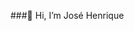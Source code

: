 ###👋 Hi, I’m José Henrique 

<!---
henriquev22/henriquev22 is a ✨ special ✨ repository because its `README.md` (this file) appears on your GitHub profile.
You can click the Preview link to take a look at your changes.
--->
